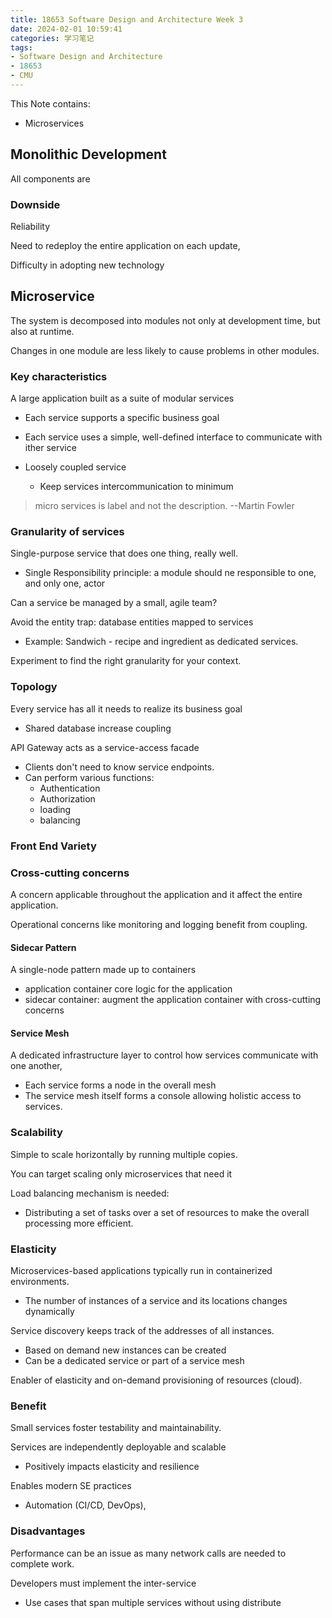 ```yaml
---
title: 18653 Software Design and Architecture Week 3
date: 2024-02-01 10:59:41
categories: 学习笔记
tags: 
- Software Design and Architecture 
- 18653
- CMU
---
```


This Note contains: 

- Microservices

<!-- more -->
<!-- toc -->

## Monolithic Development

All components are 

### Downside

Reliability

Need to redeploy the entire application on each update,

Difficulty in adopting new technology



## Microservice

The system is decomposed into modules not only at development time, but also at runtime.

Changes in one module are less likely to cause problems in other modules.

### Key characteristics

A large application built as a suite of modular services

- Each service supports a specific business goal

- Each service uses a simple, well-defined interface to communicate with ither service

- Loosely coupled service

  - Keep services intercommunication to minimum

> micro services is label and not the description.   --Martin Fowler

### Granularity of services

Single-purpose service that does one thing, really well. 

- Single Responsibility principle: a module should ne responsible to one, and only one, actor

Can a service be managed by a small, agile team? 

Avoid the entity trap: database entities mapped to services

- Example: Sandwich - recipe and ingredient as dedicated services. 

Experiment to find the right granularity for your context.

### Topology

Every service has all it needs to realize its business goal

- Shared database increase coupling

API Gateway acts as a service-access facade

- Clients don't need to know service endpoints.
- Can perform various functions:
  - Authentication
  - Authorization
  - loading
  - balancing

### Front End Variety



### Cross-cutting concerns

A concern applicable throughout the application and it affect the entire application.

Operational concerns like monitoring and logging benefit from coupling.

#### Sidecar Pattern

A single-node pattern made up to containers

- application container core logic for the application
- sidecar container: augment the application container with cross-cutting concerns

#### Service Mesh

A dedicated infrastructure layer to control how services communicate with one another,

- Each service forms a node in the overall mesh
- The service mesh itself forms a console allowing holistic access to services.



### Scalability

Simple to scale horizontally by running multiple copies.

You can target scaling only microservices that need it

Load balancing mechanism is needed: 

- Distributing a set of tasks over a set of resources to make the overall processing more efficient.

### Elasticity

Microservices-based applications typically run in containerized environments.

- The number of instances of a service and its  locations changes dynamically

Service discovery keeps track of the addresses of all instances. 

- Based on demand new instances can be created
- Can be a dedicated service or part of a service mesh

Enabler of elasticity and on-demand provisioning of resources (cloud).

### Benefit

Small services foster testability and maintainability.

Services are independently deployable and scalable

- Positively impacts elasticity and resilience

Enables modern SE practices

- Automation (CI/CD, DevOps), 



### Disadvantages

Performance can be an issue as many network calls are needed to complete work.

Developers must implement the inter-service

- Use cases that span multiple services without using distribute

